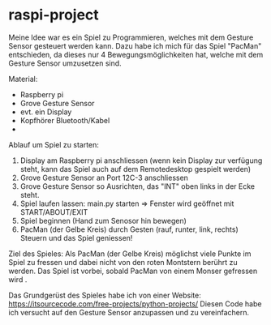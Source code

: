# raspi-project

Meine Idee war es ein Spiel zu Programmieren, welches mit dem Gesture Sensor gesteuert werden kann. 
Dazu habe ich mich für das Spiel "PacMan" entschieden, da dieses nur 4 Bewegungsmöglichkeiten hat, 
welche mit dem Gesture Sensor umzusetzen sind. 

Material: 
- Raspberry pi
- Grove Gesture Sensor
- evt. ein Display
- Kopfhörer Bluetooth/Kabel 
- 

Ablauf um Spiel zu starten: 
1. Display am Raspberry pi anschliessen 
  (wenn kein Display zur verfügung steht, kann das Spiel auch auf dem Remotedesktop gespielt werden)
2. Grove Gesture Sensor an Port 12C-3 anschliessen
3. Grove Gesture Sensor so Ausrichten, das "INT" oben links in der Ecke steht. 
4. Spiel laufen lassen: main.py starten => Fenster wird geöffnet mit START/ABOUT/EXIT
5. Spiel beginnen (Hand zum Senosor hin bewegen)
6. PacMan (der Gelbe Kreis) durch Gesten (rauf, runter, link, rechts) Steuern und das Spiel geniessen!

Ziel des Spieles: 
Als PacMan (der Gelbe Kreis) möglichst viele Punkte im Spiel zu fressen und dabei nicht von den roten Montstern berührt zu werden. 
Das Spiel ist vorbei, sobald PacMan von einem Monser gefressen wird .

Das Grundgerüst des Spieles habe ich von einer Website: https://itsourcecode.com/free-projects/python-projects/ 
Diesen Code habe ich versucht auf den Gesture Sensor anzupassen und zu vereinfachern. 
